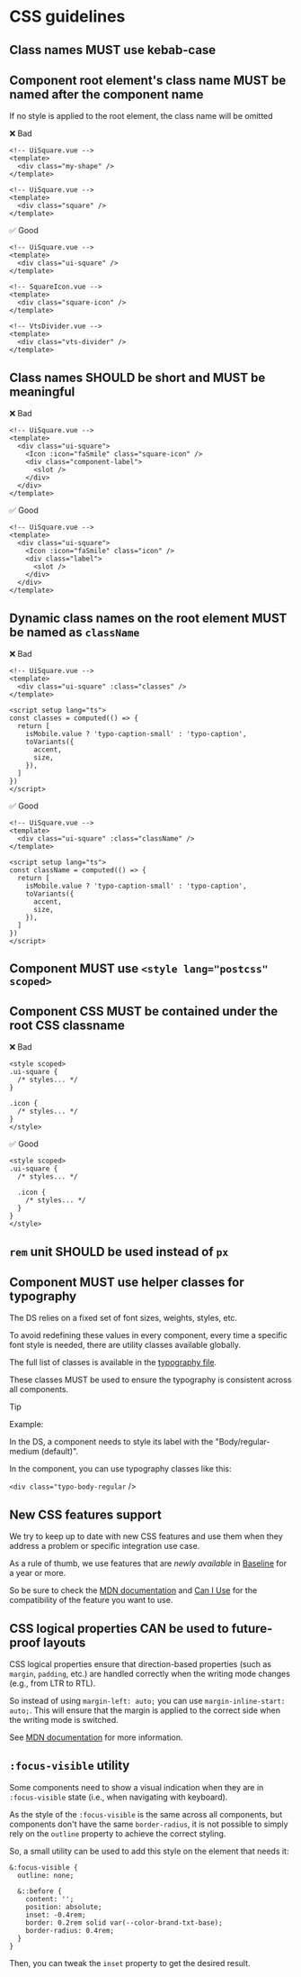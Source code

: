 # CSS guidelines

## Class names MUST use kebab-case

## Component root element's class name MUST be named after the component name

If no style is applied to the root element, the class name will be omitted

❌ Bad

```vue
<!-- UiSquare.vue -->
<template>
  <div class="my-shape" />
</template>
```

```vue
<!-- UiSquare.vue -->
<template>
  <div class="square" />
</template>
```

✅ Good

```vue
<!-- UiSquare.vue -->
<template>
  <div class="ui-square" />
</template>
```

```vue
<!-- SquareIcon.vue -->
<template>
  <div class="square-icon" />
</template>
```

```vue
<!-- VtsDivider.vue -->
<template>
  <div class="vts-divider" />
</template>
```

## Class names SHOULD be short and MUST be meaningful

❌ Bad

```vue
<!-- UiSquare.vue -->
<template>
  <div class="ui-square">
    <Icon :icon="faSmile" class="square-icon" />
    <div class="component-label">
      <slot />
    </div>
  </div>
</template>
```

✅ Good

```vue
<!-- UiSquare.vue -->
<template>
  <div class="ui-square">
    <Icon :icon="faSmile" class="icon" />
    <div class="label">
      <slot />
    </div>
  </div>
</template>
```

## Dynamic class names on the root element MUST be named as `className`

❌ Bad

```
<!-- UiSquare.vue -->
<template>
  <div class="ui-square" :class="classes" />
</template>

<script setup lang="ts">
const classes = computed(() => {
  return [
    isMobile.value ? 'typo-caption-small' : 'typo-caption',
    toVariants({
      accent,
      size,
    }),
  ]
})
</script>
```

✅ Good

```
<!-- UiSquare.vue -->
<template>
  <div class="ui-square" :class="className" />
</template>

<script setup lang="ts">
const className = computed(() => {
  return [
    isMobile.value ? 'typo-caption-small' : 'typo-caption',
    toVariants({
      accent,
      size,
    }),
  ]
})
</script>
```

## Component MUST use `<style lang="postcss" scoped>`

## Component CSS MUST be contained under the root CSS classname

❌ Bad

```vue
<style scoped>
.ui-square {
  /* styles... */
}

.icon {
  /* styles... */
}
</style>
```

✅ Good

```vue
<style scoped>
.ui-square {
  /* styles... */

  .icon {
    /* styles... */
  }
}
</style>
```

## `rem` unit SHOULD be used instead of `px`

## Component MUST use helper classes for typography

The DS relies on a fixed set of font sizes, weights, styles, etc.

To avoid redefining these values in every component, every time a specific font style is needed, there are utility classes available globally.

The full list of classes is available in the [typography file](../../lib/assets/css/_typography.pcss).

These classes MUST be used to ensure the typography is consistent across all components.

> [!TIP]
> Example:
>
> In the DS, a component needs to style its label with the "Body/regular-medium (default)".
>
> In the component, you can use typography classes like this:
>
> `<div class="typo-body-regular` />

## New CSS features support

We try to keep up to date with new CSS features and use them when they address a problem or specific integration use case.

As a rule of thumb, we use features that are _newly available_ in [Baseline](https://developer.mozilla.org/en-US/docs/Glossary/Baseline/Compatibility) for a year or more.

So be sure to check the [MDN documentation](https://developer.mozilla.org) and [Can I Use](https://caniuse.com) for the compatibility of the feature you want to use.

## CSS logical properties CAN be used to future-proof layouts

CSS logical properties ensure that direction-based properties (such as `margin`, `padding`, etc.) are handled correctly when the writing mode changes (e.g., from LTR to RTL).

So instead of using `margin-left: auto;` you can use `margin-inline-start: auto;`. This will ensure that the margin is applied to the correct side when the writing mode is switched.

See [MDN documentation](https://developer.mozilla.org/en-US/docs/Web/CSS/CSS_logical_properties_and_values) for more information.

## `:focus-visible` utility

Some components need to show a visual indication when they are in `:focus-visible` state (i.e., when navigating with keyboard).

As the style of the `:focus-visible` is the same across all components, but components don't have the same `border-radius`, it is not possible to simply rely on the `outline` property to achieve the correct styling.

So, a small utility can be used to add this style on the element that needs it:

```postcss
&:focus-visible {
  outline: none;

  &::before {
    content: '';
    position: absolute;
    inset: -0.4rem;
    border: 0.2rem solid var(--color-brand-txt-base);
    border-radius: 0.4rem;
  }
}
```

Then, you can tweak the `inset` property to get the desired result.
